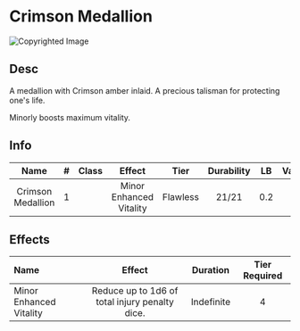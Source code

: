 # Crimson Medallion

![Copyrighted Image](CrimsonMedallion.png)

## Desc

A medallion with Crimson amber inlaid. A precious talisman for protecting one's life.

Minorly boosts maximum vitality.

## Info

|       Name       | # | Class |         Effect         |   Tier   | Durability | LB | Value |
| :---------------: | :-: | :---: | :---------------------: | :------: | :--------: | :-: | :---: |
| Crimson Medallion | 1 |      | Minor Enhanced Vitality | Flawless |   21/21   | 0.2 |   ?   |

## Effects

| Name                    |                     Effect                     |  Duration  | Tier Required |
| :---------------------- | :--------------------------------------------: | :--------: | :-----------: |
| Minor Enhanced Vitality | Reduce up to 1d6 of total injury penalty dice. | Indefinite |       4       |
